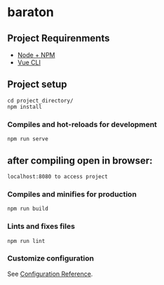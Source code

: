 # baraton

## Project Requirenments
<ul>
    <li><a href="https://nodejs.org/es/download/"> Node + NPM </a></li>
    <li><a href="https://cli.vuejs.org/guide/installation.html"> Vue CLI </a></li>
</ul>

## Project setup
```
cd project_directory/
npm install
```

### Compiles and hot-reloads for development
```
npm run serve
```
## after compiling open in browser: 
```
localhost:8080 to access project
```

### Compiles and minifies for production
```
npm run build
```

### Lints and fixes files
```
npm run lint
```

### Customize configuration
See [Configuration Reference](https://cli.vuejs.org/config/).
